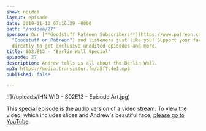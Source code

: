 ```yaml
---
show: noidea
layout: episode
date: 2019-11-12 07:16:29 -0800
path: "/noidea/27"
sponsor: Our [**Goodstuff Patreon Subscribers**](https://www.patreon.com/goodstuff
  "Goodstuff on Patreon") and listeners just like you! Support your favorite podcasts
  directly to get exclusive unedited episodes and more.
title: S02:E13 - "Berlin Wall Special"
episode: 27
description: Andrew tells us all about the Berlin Wall.
mp3: https://media.transistor.fm/a5f7c4e1.mp3
published: false

---
```

![](/uploads/IHNIWID - S02E13 - Episode Art.jpg)

This special episode is the audio version of a video stream. To view the video, which includes slides and Andrew's beautiful face, [please go to YouTube](https://www.youtube.com/watch?v=lEDeWQWLv_w).